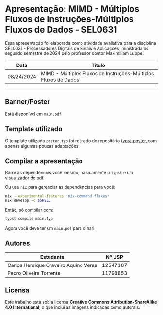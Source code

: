 # Apresentação: MIMD - Múltiplos Fluxos de Instruções-Múltiplos Fluxos de Dados - SEL0631

Essa apresentação foi elaborada como atividade avaliativa para a disciplina SEL0631 - Processadores Digitais de Sinais e Aplicações, ministrada no segundo semestre de 2024 pelo professor doutor Maximiliam Luppe.

|**Data**  |**Título**                                                      |
|----------|----------------------------------------------------------------|
|08/24/2024| MIMD - Múltiplos Fluxos de Instruções-Múltiplos Fluxos de Dados|
-----------------------------------------------------------------------------

## Banner/Poster
Está disponível em [`main.pdf`](https://github.com/CarlosCraveiro/PDSA_Presentation/blob/main/main.pdf).

## Template utilizado

O template utilizado `poster.typ` foi retirado do repositório [typst-poster](https://github.com/pncnmnp/typst-poster/tree/master), com apenas algumas poucas adaptações.

## Compilar a apresentação

Baixe as dependências você mesmo, basicamente o `typst` e um visualizador de pdf.

Ou use `nix` para gerenciar as dependências para você: 
```bash
nix --experimental-features 'nix-command flakes'
nix develop -c $SHELL
```

Então, só compilar com:
```bash
typst compile main.typ
```

Agora você deve ter um `main.pdf` para olhar!

## Autores

| Estudante                             |  Nº USP  |
|---------------------------------------|--------- |
| Carlos Henrique Craveiro Aquino Veras | 12547187 |
| Pedro Oliveira Torrente               | 11798853 |

## Licensa
Este trabalho está sob a licensa **Creative Commons Attribution-ShareAlike 4.0 International**, o que inclui as imagens indicadas como autorais.
